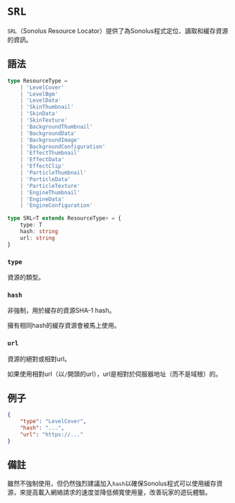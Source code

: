 # `SRL`

`SRL`（Sonolus Resource Locator）提供了為Sonolus程式定位、讀取和緩存資源的資訊。

## 語法

```ts
type ResourceType =
    | 'LevelCover'
    | 'LevelBgm'
    | 'LevelData'
    | 'SkinThumbnail'
    | 'SkinData'
    | 'SkinTexture'
    | 'BackgroundThumbnail'
    | 'BackgroundData'
    | 'BackgroundImage'
    | 'BackgroundConfiguration'
    | 'EffectThumbnail'
    | 'EffectData'
    | 'EffectClip'
    | 'ParticleThumbnail'
    | 'ParticleData'
    | 'ParticleTexture'
    | 'EngineThumbnail'
    | 'EngineData'
    | 'EngineConfiguration'

type SRL<T extends ResourceType> = {
    type: T
    hash: string
    url: string
}
```

### `type`

資源的類型。

### `hash`

非強制，用於緩存的資源SHA-1 hash。

擁有相同hash的緩存資源會被馬上使用。

### `url`

資源的絕對或相對url。

如果使用相對url（以`/`開頭的url），url是相對於伺服器地址（而不是域根）的。

## 例子

```json
{
    "type": "LevelCover",
    "hash": "...",
    "url": "https://..."
}
```

## 備註

雖然不強制使用，但仍然強烈建議加入`hash`以確保Sonolus程式可以使用緩存資源，來提高載入網絡請求的速度並降低頻寬使用量，改善玩家的遊玩體驗。
